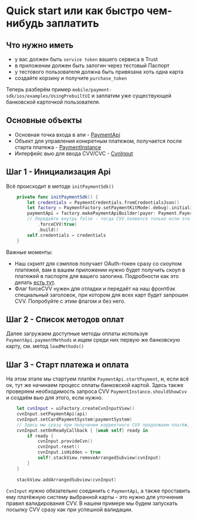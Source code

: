 # Quick start или как быстро чем-нибудь заплатить

## Что нужно иметь
* у вас должен быть `service token` вашего сервиса в Trust
* в приложении должен быть залогин через тестовый Паспорт
* у тестового пользователя должна быть привязана хоть одна карта
* создайте корзину и получите `purchase_token`

Теперь разберём пример `mobile/payment-sdk/ios/examples/UsingPrebuiltUI` и заплатим уже существующей банковской карточкой пользователя.

## Основные объекты
* Основная точка входа в апи - [PaymentApi](../core/PaymentApi.md)
* Объект для управления конкретным платежом, получается после старта платежа - [PaymentInstance](../core/PaymentInstance.md)
* Интерфейс вью для ввода CVV/CVC - [CvnInput](../ui/CvnInput.md)

## Шаг 1 - Инициализация Api
Всё происходит в методе `initPaymentSdk()`
```swift
    private func initPaymentSdk() {
        let credentials = PaymentCredentials.fromCredentialsJson()
        let factory = PaymentFactory.setPaymentKitMode(.debug).initialize()
        paymentApi = factory.makePaymentApiBuilder(payer: Payment.Payer(oauthToken: credentials?.oauthToken, email: credentials?.email, uid: credentials?.uid), merchant: Payment.Merchant(serviceToken: credentials?.serviceToken ?? "", localizedName: ""), callbacks: self)
        // Передайте внутрь false - тогда CVV появится только если это сконфигурировано на бэке или его запросит антифрод
            .forceCVV(true)
            .build()
        self.credentials = credentials
    }
```
Важные моменты:
* Наш скрипт для сэмплов получает OAuth-токен сразу со скоупом платежей, вам в вашем приложении нужно будет получить скоуп в платежей в паспорте для вашего залогина. Подробности как это делать [есть тут](../oauth.md).
* Флаг forceCVV нужен для отладки и передаёт на наш фронтбэк специальный заголовок, при котором для всех карт будет запрошен CVV. Попробуйте с этим флагом и без него.

## Шаг 2 - Список методов оплат
Далее загружаем доступные методы оплаты используя `PaymentApi.paymentMethods` и ищем среди них первую же банковскую карту, см. метод `loadMethods()`

## Шаг 3 - Старт платежа и оплата
На этом этапе мы стартуем платёж `PaymentApi.startPayment`, и, если всё ок, тут же начинаем процесс оплаты банковской картой.
Здесь также проверяем необходимость запроса CVV `PaymentInstance.shouldShowCvv` и создаём вью для этого, если нужно.
```swift
    let cvnInput = uiFactory.createCvnInputView()
    cvnInput.setPaymentApi(api)
    cvnInput.setCardPaymentSystem(paymentSystem)
    // Здесь мы сразу при получении корректного CVV продолжаем платёж, но можно завязать на нажатие кнопки и тд, как сделано в самом PaymentSDK
    cvnInput.setOnReadyCallback { [weak self] ready in
        if ready {
            cvnInput.provideCvn()
            cvnInput.reset()
            cvnInput.isHidden = true
            self?.stackView.removeArrangedSubview(cvnInput)
        }
    }
    
    stackView.addArrangedSubview(cvnInput)
```
`CvnInput` нужно обязательно соединить с `PaymentApi`, а также проставить ему платёжную систему выбранной карты - это нужно для уточнения правил валидирования CVV.
В нашем примере мы будем запускать посылку CVV сразу как при успешной валидации.
